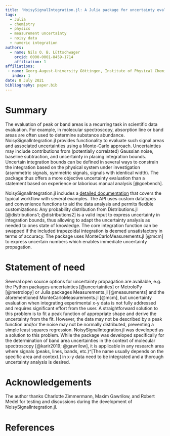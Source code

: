 ```yaml
---
title: 'NoisySignalIntegration.jl: A Julia package for uncertainty evaluation of numeric integrals'
tags:
  - Julia
  - chemistry
  - physics
  - measurement uncertainty
  - noisy data
  - numeric integration
authors:
  - name: Nils O. B. Lüttschwager
    orcid: 0000-0001-8459-1714
    affiliation: 1
affiliations:
 - name: Georg-August-University Göttingen, Institute of Physical Chemistry, Tammannstraße 6, DE-37077 Göttingen
   index: 1
date: 8 July 2021
bibliography: paper.bib
---
```


# Summary

The evaluation of peak or band areas is a recurring task in scientific data
evaluation. For example, in molecular spectroscopy, absorption line or band
areas are often used to determine substance abundance.
NoisySignalIntegration.jl provides functionality to evaluate such signal
areas and associated uncertainties using a Monte-Carlo approach. Uncertainties
may include contributions from (potentially correlated) Gaussian noise,
baseline subtraction, and uncertainty in placing integration bounds. Uncertain
integration bounds can be defined in several ways to constrain the integration
based on the physical system under investigation (asymmetric signals, symmetric
signals, signals with identical width). The package thus offers a more
objective uncertainty evaluation than a statement based on experience or
laborious manual analysis [@goebench].

NoisySignalIntegration.jl includes a [detailed
documentation](https://nluetts.github.io/NoisySignalIntegration.jl/dev/) that
covers the typical workflow with several examples. The API uses custom
datatypes and convenience functions to aid the data
analysis and permits flexible customizations: Any probability distribution from
Distributions.jl [@distributions1; @distributions2] is a valid input to express uncertainty
in integration bounds, thus allowing to adapt the uncertainty analysis as
needed to ones state of knowledge. The core integration function can be swapped
if the included trapezoidal integration is deemed unsatisfactory in terms of
accuracy. The package uses MonteCarloMeasurements.jl [@mcm] to express
uncertain numbers which enables immediate uncertainty propagation.

# Statement of need

Several open source options for uncertainty propagation are available, e.g.
the Python packages uncertainties [@uncertainties] or MetroloPy [@metrolopy] or
Julia packages Measurements.jl [@measurements] and the aforementioned
MonteCarloMeasurements.jl [@mcm], but uncertainty evaluation when integrating
experimental x-y data is not fully addressed and requires significant effort
from the user. A straightforward solution to this problem is to fit a peak
function of appropriate shape and derive the uncertainty from the fit. However,
the data may not be described by a peak function and/or the noise may not be
normally distributed, preventing a simple least squares regression.
NoisySignalIntegration.jl was developed as a solution to this problem.  While
the package was developed specifically for the determination of band area
uncertainties in the context of molecular spectroscopy [@karir2019; @gawrilow],
it is applicable in any research area where signals (peaks, lines, bands,
etc.)^[The name usually depends on the specific area and context.] in x-y data
need to be integrated and a thorough uncertainty analysis is desired.

# Acknowledgements

The author thanks Charlotte Zimmermann, Maxim Gawrilow, and Robert Medel for testing and
discussions during the development of NoisySignalIntegration.jl.

# References
